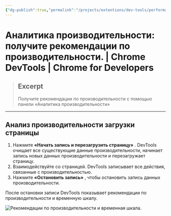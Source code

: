 ```yaml
---
{"dg-publish":true,"permalink":"/projects/extentions/dev-tools/performance-insights/"}
---
```



# Аналитика производительности: получите рекомендации по производительности.  |  Chrome DevTools  |  Chrome for Developers

> ## Excerpt
> Получите рекомендации по производительности с помощью панели «Аналитика производительности»

---

## Анализ производительности загрузки страницы

1.  Нажмите **«Начать запись и перезагрузить страницу»** . DevTools очищает все существующие данные производительности, начинает запись новых данных производительности и перезагружает страницу.
2.  Взаимодействуйте со страницей. DevTools записывает все действия, связанные с производительностью.
3.  Нажмите **«Остановить запись»** , чтобы остановить запись данных производительности.

После остановки записи DevTools показывает рекомендации по производительности и временную шкалу.

![Рекомендации по производительности и временная шкала.](https://developer.chrome.com/static/docs/devtools/performance-insights/image/performance-insights-and-t-c0c0c0c0c0c0c.png?hl=ru) 